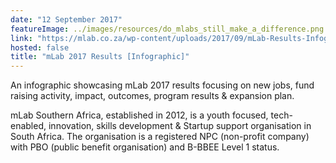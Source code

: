 ```yaml
---
date: "12 September 2017"
featureImage: ../images/resources/do_mlabs_still_make_a_difference.png
link: "https://mlab.co.za/wp-content/uploads/2017/09/mLab-Results-Infographic-2017-PNG-791x1024.png"
hosted: false
title: "mLab 2017 Results [Infographic]"
---
```


An infographic showcasing mLab 2017 results focusing on new jobs, fund raising activity, impact, outcomes, program results & expansion plan.

mLab Southern Africa, established in 2012, is a youth focused, tech-enabled, innovation, skills development & Startup support organisation in South Africa. The organisation is a registered NPC (non-profit company) with PBO (public benefit organisation) and B-BBEE Level 1 status.